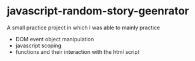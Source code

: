 # javascript-random-story-geenrator

A small practice project in which I was able to mainly practice
* DOM event object manipulation
* javascript scoping
* functions and their interaction with the html script
